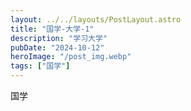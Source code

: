 ```yaml
---
layout: ../../layouts/PostLayout.astro
title: "国学-大学-1"
description: "学习大学"
pubDate: "2024-10-12"
heroImage: "/post_img.webp"
tags: ["国学"]
---
```

国学
